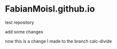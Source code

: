 # FabianMoisl.github.io
test repository

add some changes

now this is a change I made to the branch calc-divide
